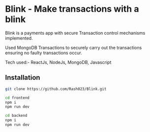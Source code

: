 # Blink - Make transactions with a blink

Blink is a payments app with secure Transaction control mechanisms implemented.

Used MongoDB Transactions to securely carry out the transactions ensuring no faulty transactions occur.

Tech used:- ReactJs, NodeJs, MongoDB, Javascript

## Installation

```bash
git clone https://github.com/Rash023/Blink.git

cd frontend
npm i
npm run dev

cd backend
npm i
npm run dev
```
